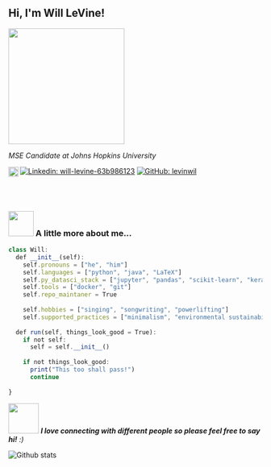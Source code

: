 <h2> Hi, I'm Will LeVine!</h2>
<img align='center' src="https://miro.medium.com/max/888/1*fTBgwlcT6waWOfbvoFVFgw.gif" width="230">
<p><em>MSE Candidate at Johns Hopkins University</em></p>

[<img align="left" alt="Google Scholar" width="20px" src="https://cdn.jsdelivr.net/npm/simple-icons@v3/icons/googlescholar.svg" />](https://scholar.google.com/citations?user=x0BaVhQAAAAJ&hl=en)
[![Linkedin: will-levine-63b986123](https://img.shields.io/badge/-LinkedIn-blue?style=flat-square&logo=Linkedin&logoColor=white&link=https://www.linkedin.com/in/will-levine-63b986123/)](https://www.linkedin.com/in/will-levine-63b986123/)
[![GitHub: levinwil](https://img.shields.io/github/followers/levinwil?label=follow&style=social)](https://github.com/levinwil)

<br/><br/>


### <img src="https://i.pinimg.com/originals/f3/d3/56/f3d35634ce49ee4e1362685560a6cd2f.gif" width="50"> A little more about me...  

```javascript
class Will:
  def __init__(self):
    self.pronouns = ["he", "him"]
    self.languages = ["python", "java", "LaTeX"]
    self.py_datasci_stack = ["jupyter", "pandas", "scikit-learn", "keras"]
    self.tools = ["docker", "git"]
    self.repo_maintaner = True
    
    self.hobbies = ["singing", "songwriting", "powerlifting"]
    self.supported_practices = ["minimalism", "environmental sustainability", "mindfulness"]
    
  def run(self, things_look_good = True):
    if not self:
      self = self.__init__()
      
    if not things_look_good:
      print("This too shall pass!")
      continue
  
}
```

<img src="https://media.giphy.com/media/LnQjpWaON8nhr21vNW/giphy.gif" width="60"> <em><b>I love connecting with different people so please feel free to say hi!</b> :)</em>

![Github stats](https://github-readme-stats.vercel.app/api/?username=levinwil&show_icons=true&title_color=fff&icon_color=79ff97&text_color=9f9f9f&bg_color=151515)

